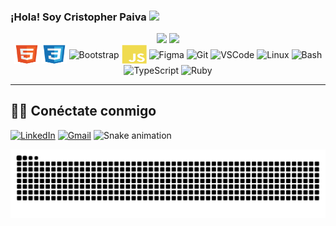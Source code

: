 ### ¡Hola! Soy Cristopher Paiva <img src="https://raw.githubusercontent.com/MartinHeinz/MartinHeinz/master/wave.gif" height="auto" width="30">

<div align="center">
  <img height="170em" src="https://github-readme-stats-as3jquizh-cristopherpds.vercel.app/api?username=cristopherpds&show_icons=true&theme=react&include_all_commits=true&count_private=true"/>
  <img height="170em" src="https://github-readme-stats-as3jquizh-cristopherpds.vercel.app/api/top-langs/?username=cristopherpds&layout=compact&langs_count=7&theme=react"/>
</div>

<div style="display: inline_block" align="center">
  <img align="center" alt="HTML" height="30" width="40" src="https://raw.githubusercontent.com/devicons/devicon/master/icons/html5/html5-original.svg">
  <img align="center" alt="CSS" height="30" width="40" src="https://raw.githubusercontent.com/devicons/devicon/master/icons/css3/css3-original.svg">
  <img align="center" alt="Bootstrap" height="30" width="40" src="https://cdn.jsdelivr.net/gh/devicons/devicon/icons/bootstrap/bootstrap-original.svg" />
  <img align="center" alt="JavaScript" height="30" width="40" src="https://raw.githubusercontent.com/devicons/devicon/master/icons/javascript/javascript-plain.svg">
  <img align="center" alt="Figma" height="30" width="40" src="https://cdn.jsdelivr.net/gh/devicons/devicon/icons/figma/figma-original.svg" />
  <img align="center" alt="Git" height="30" width="40"  src="https://cdn.jsdelivr.net/gh/devicons/devicon/icons/git/git-original.svg" />
  <img align="center" alt="VSCode" height="30" width="40"  src="https://cdn.jsdelivr.net/gh/devicons/devicon/icons/vscode/vscode-original.svg" />
  <img align="center" alt="Linux" height="30" width="40"  src="https://cdn.jsdelivr.net/gh/devicons/devicon/icons/linux/linux-original.svg" />
  <img align="center" alt="Bash" height="30" width="40"  src="https://cdn.jsdelivr.net/gh/devicons/devicon/icons/bash/bash-original.svg" />
  <img align="center" alt="TypeScript" height="30" width="40"  src="https://cdn.jsdelivr.net/gh/devicons/devicon/icons/typescript/typescript-original.svg" />
  <img align="center" alt="Ruby" height="30" width="40"  src="https://cdn.jsdelivr.net/gh/devicons/devicon/icons/ruby/ruby-original.svg" />
</div>

<hr>

## 🤝🏻 Conéctate conmigo
[![LinkedIn](https://img.shields.io/badge/LinkedIn-black?style=for-the-badge&logo=linkedin)](https://www.linkedin.com/in/pdscristopher)
[![Gmail](https://img.shields.io/badge/Gmail-black?style=for-the-badge&logo=gmail)](mailto:josuepaiva7@gmail.com)
![Snake animation](https://github.com/cristopherpds/cristopherpaiva/blob/output/github-contribution-grid-snake-dark.svg)

<div style="text-align: center">
    <img src="https://github.com/cristopherpds/cristopherpds/blob/output/github-contribution-grid-snake-dark.svg" alt="Snake animation">
</div>
